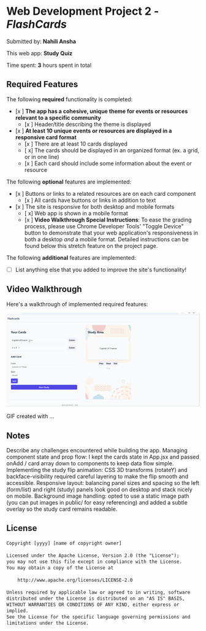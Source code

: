 # Web Development Project 2 - *FlashCards*

Submitted by: **Nahili Ansha**

This web app: **Study Quiz**

Time spent: **3** hours spent in total

## Required Features

The following **required** functionality is completed:

- [x ] **The app has a cohesive, unique theme for events or resources relevant to a specific community**
  - [x ] Header/title describing the theme is displayed
- [x ] **At least 10 unique events or resources are displayed in a responsive card format**
  - [x ] There are at least 10 cards displayed 
  - [ x] The cards should be displayed in an organized format (ex. a grid, or in one line)
  - [x ] Each card should include some information about the event or resource


The following **optional** features are implemented:

- [x ] Buttons or links to a related resources are on each card component
  - [x ] All cards have buttons or links in addition to text
- [x ] The site is responsive for both desktop and mobile formats
  - [ x] Web app is shown in a mobile format
  - [x ] **Video Walkthrough Special Instructions**: To ease the grading process, please use Chrome Developer Tools' "Toggle Device" button to demonstrate that your web application's responsiveness in both a desktop *and* a mobile format. Detailed instructions can be found below this stretch feature on the project page. 

The following **additional** features are implemented:

* [ ] List anything else that you added to improve the site's functionality!

## Video Walkthrough

Here's a walkthrough of implemented required features:

<img src='https://github.com/nahili-ansha/FlashCards/blob/main/flashcards.gif' title='Video Walkthrough' width='' alt='Video Walkthrough' />

<!-- Replace this with whatever GIF tool you used! -->
GIF created with ...  
<!-- Recommended tools:
[Kap](https://getkap.co/) for macOS
[ScreenToGif](https://www.screentogif.com/) for Windows
[peek](https://github.com/phw/peek) for Linux. -->

## Notes

Describe any challenges encountered while building the app.
Managing component state and prop flow: I kept the cards state in App.jsx and passed onAdd / card array down to components to keep data flow simple.
Implementing the study flip animation: CSS 3D transforms (rotateY) and backface-visibility required careful layering to make the flip smooth and accessible.
Responsive layout: balancing panel sizes and spacing so the left (form/list) and right (study) panels look good on desktop and stack nicely on mobile.
Background image handling: opted to use a static image path (you can put images in public/ for easy referencing) and added a subtle overlay so the study card remains readable.

## License

    Copyright [yyyy] [name of copyright owner]

    Licensed under the Apache License, Version 2.0 (the "License");
    you may not use this file except in compliance with the License.
    You may obtain a copy of the License at

        http://www.apache.org/licenses/LICENSE-2.0

    Unless required by applicable law or agreed to in writing, software
    distributed under the License is distributed on an "AS IS" BASIS,
    WITHOUT WARRANTIES OR CONDITIONS OF ANY KIND, either express or implied.
    See the License for the specific language governing permissions and
    limitations under the License.

